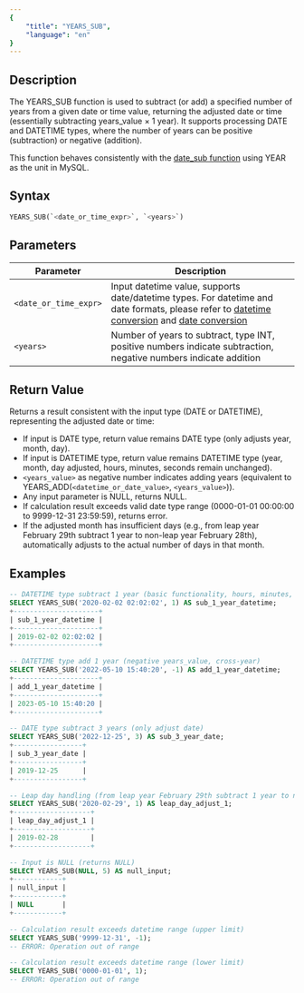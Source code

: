 ```yaml
---
{
    "title": "YEARS_SUB",
    "language": "en"
}
---
```


## Description

The YEARS_SUB function is used to subtract (or add) a specified number of years from a given date or time value, returning the adjusted date or time (essentially subtracting years_value × 1 year). It supports processing DATE and DATETIME types, where the number of years can be positive (subtraction) or negative (addition).

This function behaves consistently with the [date_sub function](https://dev.mysql.com/doc/refman/8.4/en/date-and-time-functions.html#function_date-sub) using YEAR as the unit in MySQL.

## Syntax

```sql
YEARS_SUB(`<date_or_time_expr>`, `<years>`)
```

## Parameters

| Parameter | Description |
|-----------|-------------|
| `<date_or_time_expr>` | Input datetime value, supports date/datetime types. For datetime and date formats, please refer to [datetime conversion](../../../../../current/sql-manual/basic-element/sql-data-types/conversion/datetime-conversion) and [date conversion](../../../../../current/sql-manual/basic-element/sql-data-types/conversion/date-conversion) |
| `<years>` | Number of years to subtract, type INT, positive numbers indicate subtraction, negative numbers indicate addition |

## Return Value

Returns a result consistent with the input type (DATE or DATETIME), representing the adjusted date or time:

- If input is DATE type, return value remains DATE type (only adjusts year, month, day).
- If input is DATETIME type, return value remains DATETIME type (year, month, day adjusted, hours, minutes, seconds remain unchanged).
- `<years_value>` as negative number indicates adding years (equivalent to YEARS_ADD(`<datetime_or_date_value>`, `<years_value>`)).
- Any input parameter is NULL, returns NULL.
- If calculation result exceeds valid date type range (0000-01-01 00:00:00 to 9999-12-31 23:59:59), returns error.
- If the adjusted month has insufficient days (e.g., from leap year February 29th subtract 1 year to non-leap year February 28th), automatically adjusts to the actual number of days in that month.

## Examples

```sql
-- DATETIME type subtract 1 year (basic functionality, hours, minutes, seconds remain unchanged)
SELECT YEARS_SUB('2020-02-02 02:02:02', 1) AS sub_1_year_datetime;
+---------------------+
| sub_1_year_datetime |
+---------------------+
| 2019-02-02 02:02:02 |
+---------------------+

-- DATETIME type add 1 year (negative years_value, cross-year)
SELECT YEARS_SUB('2022-05-10 15:40:20', -1) AS add_1_year_datetime;
+---------------------+
| add_1_year_datetime |
+---------------------+
| 2023-05-10 15:40:20 |
+---------------------+

-- DATE type subtract 3 years (only adjust date)
SELECT YEARS_SUB('2022-12-25', 3) AS sub_3_year_date;
+-----------------+
| sub_3_year_date |
+-----------------+
| 2019-12-25      |
+-----------------+

-- Leap day handling (from leap year February 29th subtract 1 year to non-leap year February 28th)
SELECT YEARS_SUB('2020-02-29', 1) AS leap_day_adjust_1;
+-------------------+
| leap_day_adjust_1 |
+-------------------+
| 2019-02-28        |
+-------------------+

-- Input is NULL (returns NULL)
SELECT YEARS_SUB(NULL, 5) AS null_input;
+------------+
| null_input |
+------------+
| NULL       |
+------------+

-- Calculation result exceeds datetime range (upper limit)
SELECT YEARS_SUB('9999-12-31', -1);
-- ERROR: Operation out of range

-- Calculation result exceeds datetime range (lower limit)
SELECT YEARS_SUB('0000-01-01', 1);
-- ERROR: Operation out of range
```
